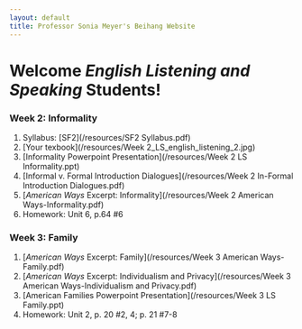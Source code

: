 ```yaml
---
layout: default
title: Professor Sonia Meyer's Beihang Website
---
```


# Welcome *English Listening and Speaking* Students!

### Week 2: Informality

1. Syllabus: [SF2](/resources/SF2 Syllabus.pdf)
2. [Your texbook](/resources/Week 2_LS_english_listening_2.jpg)
3. [Informality Powerpoint Presentation](/resources/Week 2 LS Informality.ppt)
4. [Informal v. Formal Introduction Dialogues](/resources/Week 2 In-Formal Introduction Dialogues.pdf)
5. [*American Ways* Excerpt: Informality](/resources/Week 2 American Ways-Informality.pdf)
6. Homework: Unit 6, p.64 #6

### Week 3: Family

1. [*American Ways* Excerpt: Family](/resources/Week 3 American Ways-Family.pdf)
2. [*American Ways* Excerpt: Individualism and Privacy](/resources/Week 3 American Ways-Individualism and Privacy.pdf)
3. [American Families Powerpoint Presentation](/resources/Week 3 LS Family.ppt)
4. Homework: Unit 2, p. 20 #2, 4; p. 21 #7-8
